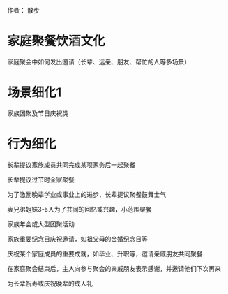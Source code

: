 作者： 散步

# 家庭聚餐饮酒文化

家庭聚会中如何发出邀请（长辈、远亲、朋友、帮忙的人等多场景）

# 场景细化1

家族团聚及节日庆祝类

# 行为细化

长辈提议家族成员共同完成某项家务后一起聚餐

长辈提议过节时全家聚餐

为了激励晚辈学业或事业上的进步，长辈提议聚餐鼓舞士气

表兄弟姐妹3-5人为了共同的回忆或兴趣，小范围聚餐

家族年会或大型团聚活动

家族重要纪念日庆祝邀请，如祖父母的金婚纪念日等

庆祝某个家庭成员的重要成就，如毕业、升职等，邀请亲戚朋友共同聚餐

在家庭聚会结束后，主人向参与聚会的亲戚朋友表示感谢，并邀请他们下次再来

为长辈祝寿或庆祝晚辈的成人礼
